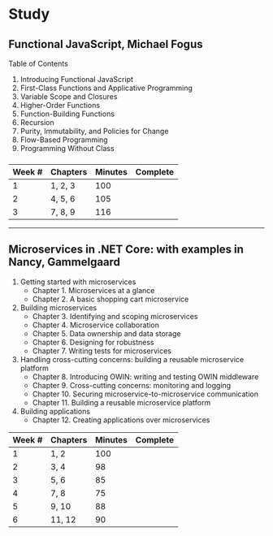 # Study

## Functional JavaScript, Michael Fogus

Table of Contents

1. Introducing Functional JavaScript
2. First-Class Functions and Applicative Programming
3. Variable Scope and Closures
4. Higher-Order Functions
5. Function-Building Functions
6. Recursion
7. Purity, Immutability, and Policies for Change
8. Flow-Based Programming
9. Programming Without Class

###

| Week # | Chapters | Minutes | Complete |
| ------ | -------- | ------- | -------- |
| 1      | 1, 2, 3  | 100     |          |
| 2      | 4, 5, 6  | 105     |          |
| 3      | 7, 8, 9  | 116     |          |

---

## Microservices in .NET Core: with examples in Nancy, Gammelgaard

1. Getting started with microservices
   * Chapter 1. Microservices at a glance
   * Chapter 2. A basic shopping cart microservice
2. Building microservices
   * Chapter 3. Identifying and scoping microservices
   * Chapter 4. Microservice collaboration
   * Chapter 5. Data ownership and data storage
   * Chapter 6. Designing for robustness
   * Chapter 7. Writing tests for microservices
3. Handling cross-cutting concerns: building a reusable microservice platform
   * Chapter 8. Introducing OWIN: writing and testing OWIN middleware
   * Chapter 9. Cross-cutting concerns: monitoring and logging
   * Chapter 10. Securing microservice-to-microservice communication
   * Chapter 11. Building a reusable microservice platform
4. Building applications
   * Chapter 12. Creating applications over microservices

| Week # | Chapters | Minutes | Complete |
| ------ | -------- | ------- | -------- |
| 1      | 1, 2     | 100     |          |
| 2      | 3, 4     | 98      |          |
| 3      | 5, 6     | 85      |          |
| 4      | 7, 8     | 75      |          |
| 5      | 9, 10    | 88      |          |
| 6      | 11, 12   | 90      |          |

